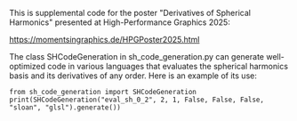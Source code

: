 This is supplemental code for the poster "Derivatives of Spherical Harmonics" presented at High-Performance Graphics 2025:

https://momentsingraphics.de/HPGPoster2025.html

The class SHCodeGeneration in sh_code_generation.py can generate well-optimized code in various languages that evaluates the spherical harmonics basis and its derivatives of any order. Here is an example of its use:
```
from sh_code_generation import SHCodeGeneration
print(SHCodeGeneration("eval_sh_0_2", 2, 1, False, False, False, "sloan", "glsl").generate())
```
